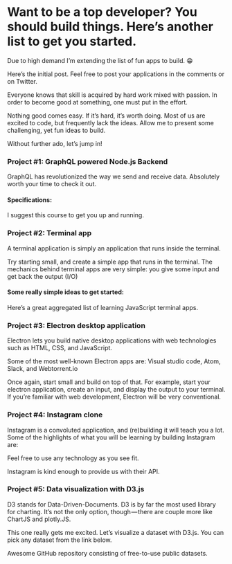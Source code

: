 Want to be a top developer? You should build things. Here’s another list to get you started.
============================================================================================

Due to high demand I’m extending the list of fun apps to build. 😁

Here’s the initial post. Feel free to post your applications in the comments or on Twitter.

Everyone knows that skill is acquired by hard work mixed with passion. In order to become good at something, one must put in the effort.

Nothing good comes easy. If it’s hard, it’s worth doing. Most of us are excited to code, but frequently lack the ideas. Allow me to present some challenging, yet fun ideas to build.

Without further ado, let’s jump in!

### Project #1: GraphQL powered Node.js Backend

GraphQL has revolutionized the way we send and receive data. Absolutely worth your time to check it out.

#### Specifications:

I suggest this course to get you up and running.

### Project #2: Terminal app

A terminal application is simply an application that runs inside the terminal.

Try starting small, and create a simple app that runs in the terminal. The mechanics behind terminal apps are very simple: you give some input and get back the output (I/O)

#### Some really simple ideas to get started:

Here’s a great aggregated list of learning JavaScript terminal apps.

### Project #3: Electron desktop application

Electron lets you build native desktop applications with web technologies such as HTML, CSS, and JavaScript.

Some of the most well-known Electron apps are: Visual studio code, Atom, Slack, and Webtorrent.io

Once again, start small and build on top of that. For example, start your electron application, create an input, and display the output to your terminal. If you’re familiar with web development, Electron will be very conventional.

### Project #4: Instagram clone

Instagram is a convoluted application, and (re)building it will teach you a lot. Some of the highlights of what you will be learning by building Instagram are:

Feel free to use any technology as you see fit.

Instagram is kind enough to provide us with their API.

### Project #5: Data visualization with D3.js

D3 stands for Data-Driven-Documents. D3 is by far the most used library for charting. It’s not the only option, though — there are couple more like ChartJS and plotly.JS.

This one really gets me excited. Let’s visualize a dataset with D3.js. You can pick any dataset from the link below.

Awesome GitHub repository consisting of free-to-use public datasets.